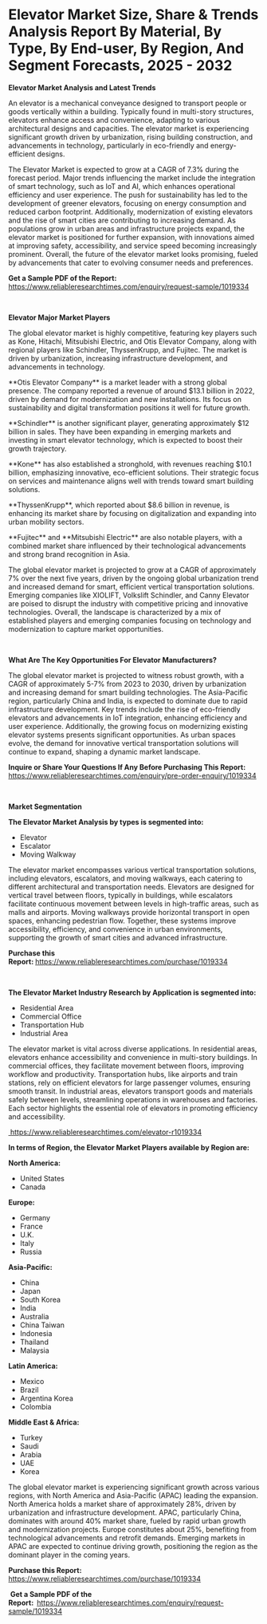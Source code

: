 <p><h1>Elevator Market Size, Share & Trends Analysis Report By Material, By Type, By End-user, By Region, And Segment Forecasts, 2025 - 2032</h1></p><p><strong>Elevator Market Analysis and Latest Trends</strong></p>
<p><p>An elevator is a mechanical conveyance designed to transport people or goods vertically within a building. Typically found in multi-story structures, elevators enhance access and convenience, adapting to various architectural designs and capacities. The elevator market is experiencing significant growth driven by urbanization, rising building construction, and advancements in technology, particularly in eco-friendly and energy-efficient designs.</p><p>The Elevator Market is expected to grow at a CAGR of 7.3% during the forecast period. Major trends influencing the market include the integration of smart technology, such as IoT and AI, which enhances operational efficiency and user experience. The push for sustainability has led to the development of greener elevators, focusing on energy consumption and reduced carbon footprint. Additionally, modernization of existing elevators and the rise of smart cities are contributing to increasing demand. As populations grow in urban areas and infrastructure projects expand, the elevator market is positioned for further expansion, with innovations aimed at improving safety, accessibility, and service speed becoming increasingly prominent. Overall, the future of the elevator market looks promising, fueled by advancements that cater to evolving consumer needs and preferences.</p></p>
<p><strong>Get a Sample PDF of the Report:&nbsp;</strong> <a href="https://www.reliableresearchtimes.com/enquiry/request-sample/1019334?utm_campaign=3386&utm_medium=2&utm_source=Github&utm_content=ia&utm_term=16042025&utm_id=elevator">https://www.reliableresearchtimes.com/enquiry/request-sample/1019334</a></p>
<p>&nbsp;</p>
<p><strong>Elevator Major Market Players</strong></p>
<p><p>The global elevator market is highly competitive, featuring key players such as Kone, Hitachi, Mitsubishi Electric, and Otis Elevator Company, along with regional players like Schindler, ThyssenKrupp, and Fujitec. The market is driven by urbanization, increasing infrastructure development, and advancements in technology.</p><p>**Otis Elevator Company** is a market leader with a strong global presence. The company reported a revenue of around $13.1 billion in 2022, driven by demand for modernization and new installations. Its focus on sustainability and digital transformation positions it well for future growth.</p><p>**Schindler** is another significant player, generating approximately $12 billion in sales. They have been expanding in emerging markets and investing in smart elevator technology, which is expected to boost their growth trajectory.</p><p>**Kone** has also established a stronghold, with revenues reaching $10.1 billion, emphasizing innovative, eco-efficient solutions. Their strategic focus on services and maintenance aligns well with trends toward smart building solutions.</p><p>**ThyssenKrupp**, which reported about $8.6 billion in revenue, is enhancing its market share by focusing on digitalization and expanding into urban mobility sectors. </p><p>**Fujitec** and **Mitsubishi Electric** are also notable players, with a combined market share influenced by their technological advancements and strong brand recognition in Asia.</p><p>The global elevator market is projected to grow at a CAGR of approximately 7% over the next five years, driven by the ongoing global urbanization trend and increased demand for smart, efficient vertical transportation solutions. Emerging companies like XIOLIFT, Volkslift Schindler, and Canny Elevator are poised to disrupt the industry with competitive pricing and innovative technologies. Overall, the landscape is characterized by a mix of established players and emerging companies focusing on technology and modernization to capture market opportunities.</p></p>
<p>&nbsp;</p>
<p><strong>What Are The Key Opportunities For Elevator Manufacturers?</strong></p>
<p><p>The global elevator market is projected to witness robust growth, with a CAGR of approximately 5-7% from 2023 to 2030, driven by urbanization and increasing demand for smart building technologies. The Asia-Pacific region, particularly China and India, is expected to dominate due to rapid infrastructure development. Key trends include the rise of eco-friendly elevators and advancements in IoT integration, enhancing efficiency and user experience. Additionally, the growing focus on modernizing existing elevator systems presents significant opportunities. As urban spaces evolve, the demand for innovative vertical transportation solutions will continue to expand, shaping a dynamic market landscape.</p></p>
<p><strong>Inquire or Share Your Questions If Any Before Purchasing This Report:</strong> <a href="https://www.reliableresearchtimes.com/enquiry/pre-order-enquiry/1019334?utm_campaign=3386&utm_medium=2&utm_source=Github&utm_content=ia&utm_term=16042025&utm_id=elevator">https://www.reliableresearchtimes.com/enquiry/pre-order-enquiry/1019334</a></p>
<p>&nbsp;</p>
<p><strong>Market Segmentation</strong></p>
<p><strong>The Elevator Market Analysis by types is segmented into:</strong></p>
<p><ul><li>Elevator</li><li>Escalator</li><li>Moving Walkway</li></ul></p>
<p><p>The elevator market encompasses various vertical transportation solutions, including elevators, escalators, and moving walkways, each catering to different architectural and transportation needs. Elevators are designed for vertical travel between floors, typically in buildings, while escalators facilitate continuous movement between levels in high-traffic areas, such as malls and airports. Moving walkways provide horizontal transport in open spaces, enhancing pedestrian flow. Together, these systems improve accessibility, efficiency, and convenience in urban environments, supporting the growth of smart cities and advanced infrastructure.</p></p>
<p><strong>Purchase this Report:&nbsp;</strong><a href="https://www.reliableresearchtimes.com/purchase/1019334?utm_campaign=3386&utm_medium=2&utm_source=Github&utm_content=ia&utm_term=16042025&utm_id=elevator">https://www.reliableresearchtimes.com/purchase/1019334</a></p>
<p>&nbsp;</p>
<p><strong>The Elevator Market Industry Research by Application is segmented into:</strong></p>
<p><ul><li>Residential Area</li><li>Commercial Office</li><li>Transportation Hub</li><li>Industrial Area</li></ul></p>
<p><p>The elevator market is vital across diverse applications. In residential areas, elevators enhance accessibility and convenience in multi-story buildings. In commercial offices, they facilitate movement between floors, improving workflow and productivity. Transportation hubs, like airports and train stations, rely on efficient elevators for large passenger volumes, ensuring smooth transit. In industrial areas, elevators transport goods and materials safely between levels, streamlining operations in warehouses and factories. Each sector highlights the essential role of elevators in promoting efficiency and accessibility.</p></p>
<p><a href="https://www.reliableresearchtimes.com/elevator-r1019334?utm_campaign=3386&utm_medium=2&utm_source=Github&utm_content=ia&utm_term=16042025&utm_id=elevator">&nbsp;https://www.reliableresearchtimes.com/elevator-r1019334</a></p>
<p><strong>In terms of Region, the Elevator Market Players available by Region are:</strong></p>
<p>
    <p> <strong> North America: </strong>
        <ul>
            <li>United States</li>
            <li>Canada</li>
        </ul>
        </p> 
    <p> <strong> Europe: </strong>
        <ul>
            <li>Germany</li>
            <li>France</li>
            <li>U.K.</li>
            <li>Italy</li>
            <li>Russia</li>
        </ul>
        </p> 
    <p> <strong> Asia-Pacific: </strong>
        <ul>
            <li>China</li>
            <li>Japan</li>
            <li>South Korea</li>
            <li>India</li>
            <li>Australia</li>
            <li>China Taiwan</li>
            <li>Indonesia</li>
            <li>Thailand</li>
            <li>Malaysia</li>
        </ul>
        </p> 
    <p> <strong> Latin America: </strong>
        <ul>
            <li>Mexico</li>
            <li>Brazil</li>
            <li>Argentina Korea</li>
            <li>Colombia</li>
        </ul>
        </p> 
    <p> <strong> Middle East & Africa: </strong>
        <ul>
            <li>Turkey</li>
            <li>Saudi</li>
            <li>Arabia</li>
            <li>UAE</li>
            <li>Korea</li>
        </ul>
    </p>
    </p>
<p><p>The global elevator market is experiencing significant growth across various regions, with North America and Asia-Pacific (APAC) leading the expansion. North America holds a market share of approximately 28%, driven by urbanization and infrastructure development. APAC, particularly China, dominates with around 40% market share, fueled by rapid urban growth and modernization projects. Europe constitutes about 25%, benefiting from technological advancements and retrofit demands. Emerging markets in APAC are expected to continue driving growth, positioning the region as the dominant player in the coming years.</p></p>
<p><strong>Purchase this Report: </strong><a href="https://www.reliableresearchtimes.com/purchase/1019334?utm_campaign=3386&utm_medium=2&utm_source=Github&utm_content=ia&utm_term=16042025&utm_id=elevator">https://www.reliableresearchtimes.com/purchase/1019334</a></p>
<p>&nbsp;<strong>Get a Sample PDF of the Report:&nbsp;&nbsp;</strong><a href="https://www.reliableresearchtimes.com/enquiry/request-sample/1019334?utm_campaign=3386&utm_medium=2&utm_source=Github&utm_content=ia&utm_term=16042025&utm_id=elevator">https://www.reliableresearchtimes.com/enquiry/request-sample/1019334</a></p>
<p><strong></strong></p>
<p><p></p><p></p><p></p></p>